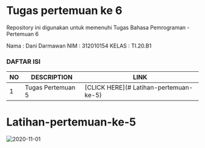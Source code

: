 # Tugas pertemuan ke 6
Repository ini digunakan untuk memenuhi Tugas Bahasa Pemrograman - Pertemuan 6

Nama    : Dani Darmawan
NIM     : 312010154
KELAS   : TI.20.B1

### DAFTAR ISI
| NO | DESCRIPTION | LINK |
| ---- | ----- | ----|
| 1 | Tugas Pertemuan 5 | [CLICK HERE](# Latihan-pertemuan-ke-5) |

# Latihan-pertemuan-ke-5

![2020-11-01](https://user-images.githubusercontent.com/73043248/97795916-99ded600-1c3e-11eb-8f95-b2704cb29aa8.png)
